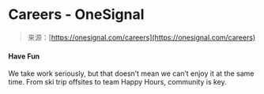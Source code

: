<!--yml
category: 未分类
date: 2024-05-27 15:23:48
-->

# Careers - OneSignal

> 来源：[https://onesignal.com/careers](https://onesignal.com/careers)

#### Have Fun

We take work seriously, but that doesn’t mean we can’t enjoy it at the same time. From ski trip offsites to team Happy Hours, community is key.